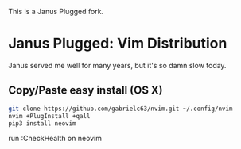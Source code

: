 This is a Janus Plugged fork.

# Janus Plugged: Vim Distribution

Janus served me well for many years, but it's so damn slow today.

## Copy/Paste easy install (OS X)

```sh
git clone https://github.com/gabrielc63/nvim.git ~/.config/nvim
nvim +PlugInstall +qall
pip3 install neovim
```
run :CheckHealth on neovim
